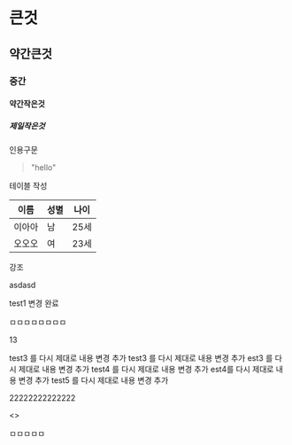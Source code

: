 # 큰것
## 약간큰것
### 중간
#### 약간작은것
##### 제일작은것


인용구문
>"hello"

테이블 작성

이름|성별|나이
---|---|---|
이아아|남|25세
오오오|여|23세




강조

asdasd 

test1 변경 완료



ㅁㅁㅁㅁㅁㅁㅁㅁ

13

test3 를 다시 제대로 내용 변경 추가
test3 를 다시 제대로 내용 변경 추가
est3 를 다시 제대로 내용 변경 추가
test4 를 다시 제대로 내용 변경 추가
est4를 다시 제대로 내용 변경 추가
test5 를 다시 제대로 내용 변경 추가


22222222222222 

<>




ㅁㅁㅁㅁㅁ

